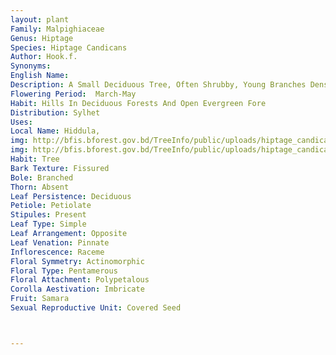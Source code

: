 ```yaml
---
layout: plant
Family: Malpighiaceae
Genus: Hiptage
Species: Hiptage Candicans
Author: Hook.f.
Synonyms: 
English Name: 
Description: A Small Deciduous Tree, Often Shrubby, Young Branches Densely Flavid-tomentose. Leaves Opposite, Elliptic Or Elliptic-lanceolate, 6.0-9.5 Ã— 1.5-5.0 Cm, Acute Or Obtuse At The Base, Acute Or Shortly Acuminate At The Apex, Coriaceous, Densely Flavid-tomentose On Both Surfaces When Young, Glabrous Above When Mature, Petioles C 5 Mm Long, Tomentose. Inflorescence A Raceme, Pedicels 14-15 Cm Long. Flowers Bisexual, Small, Fragrant, White Or Lilac. Calyx 5-partite, Lobes Ovate. Petals 5, White, Fimbriate. Stamens 5, Glabrous, Filaments C 11 Mm Long, Anthers Ovoid. Ovary 3-lobed, Styles C 1.5 Cm Long, Stigmas Capitate. Fruits 3-winged Samaras, Wings Pink, Unequal, About 1-2 Cm Long.
Flowering Period:  March-May
Habit: Hills In Deciduous Forests And Open Evergreen Fore
Distribution: Sylhet
Uses: 
Local Name: Hiddula, 
img: http://bfis.bforest.gov.bd/TreeInfo/public/uploads/hiptage_candicans.jpg
img: http://bfis.bforest.gov.bd/TreeInfo/public/uploads/hiptage_candicans1.jpg
Habit: Tree
Bark Texture: Fissured
Bole: Branched
Thorn: Absent
Leaf Persistence: Deciduous
Petiole: Petiolate
Stipules: Present
Leaf Type: Simple
Leaf Arrangement: Opposite
Leaf Venation: Pinnate
Inflorescence: Raceme
Floral Symmetry: Actinomorphic
Floral Type: Pentamerous
Floral Attachment: Polypetalous
Corolla Aestivation: Imbricate
Fruit: Samara
Sexual Reproductive Unit: Covered Seed



---
```


